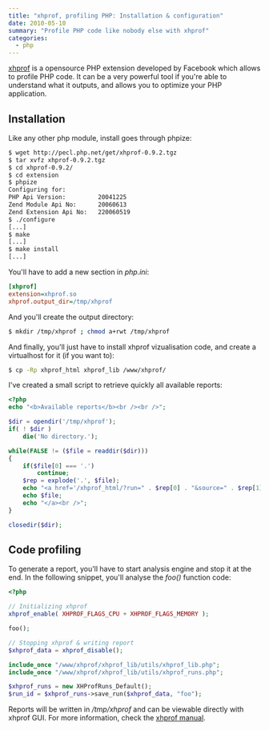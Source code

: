 ```yaml
---
title: "xhprof, profiling PHP: Installation & configuration"
date: 2010-05-10
summary: "Profile PHP code like nobody else with xhprof"
categories:
  - php
---
```


[xhprof](http://pecl.php.net/package/xhprof) is a opensource PHP extension developed by Facebook which allows to profile PHP code. It can be a very powerful tool if you're able to understand what it outputs, and allows you to optimize your PHP application.

Installation
------------

Like any other php module, install goes through phpize:

```sh
$ wget http://pecl.php.net/get/xhprof-0.9.2.tgz
$ tar xvfz xhprof-0.9.2.tgz
$ cd xhprof-0.9.2/
$ cd extension
$ phpize
Configuring for:
PHP Api Version:         20041225
Zend Module Api No:      20060613
Zend Extension Api No:   220060519
$ ./configure
[...]
$ make
[...]
$ make install
[...]
```

You'll have to add a new section in *php.ini*:

```ini
[xhprof]
extension=xhprof.so
xhprof.output_dir=/tmp/xhprof
```

And you'll create the output directory:

```sh
$ mkdir /tmp/xhprof ; chmod a+rwt /tmp/xhprof
```

And finally, you'll just have to install xhprof vizualisation code, and create a virtualhost for it (if you want to):

```sh
$ cp -Rp xhprof_html xhprof_lib /www/xhprof/
```

I've created a small script to retrieve quickly all available reports:

```php
<?php
echo "<b>Available reports</b><br /><br />";

$dir = opendir('/tmp/xhprof');
if( ! $dir )
    die('No directory.');

while(FALSE != ($file = readdir($dir)))
{
    if($file[0] === '.')
        continue;
    $rep = explode('.', $file);
    echo "<a href='/xhprof_html/?run=" . $rep[0] . "&source=" . $rep[1] ."'>";
    echo $file;
    echo "</a><br />";
}

closedir($dir);
```

Code profiling
--------------

To generate a report, you'll have to start analysis engine and stop it at the end. In the following snippet, you'll analyse the *foo()* function code:

```php
<?php

// Initializing xhprof
xhprof_enable( XHPROF_FLAGS_CPU + XHPROF_FLAGS_MEMORY );

foo();

// Stopping xhprof & writing report
$xhprof_data = xhprof_disable();

include_once "/www/xhprof/xhprof_lib/utils/xhprof_lib.php";
include_once "/www/xhprof/xhprof_lib/utils/xhprof_runs.php";

$xhprof_runs = new XHProfRuns_Default();
$run_id = $xhprof_runs->save_run($xhprof_data, "foo");
```

Reports will be written in */tmp/xhprof* and can be viewable directly with xhprof GUI. For more information, check the [xhprof manual](http://php.net/manual/en/book.xhprof.php).
